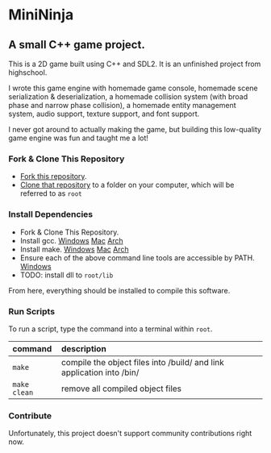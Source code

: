 MiniNinja
===
A small C++ game project.
---
This is a 2D game built using C++ and SDL2. It is an unfinished project from highschool.

I wrote this game engine with homemade game console, homemade scene serialization & deserialization, a homemade collision system (with broad phase and narrow phase collision), a homemade entity management system, audio support, texture support, and font support.

I never got around to actually making the game, but building this low-quality game engine was fun and taught me a lot!

### Fork & Clone This Repository
* [Fork this repository](https://docs.github.com/en/get-started/quickstart/fork-a-repo#forking-a-repository).
* [Clone that repository](https://docs.github.com/en/repositories/creating-and-managing-repositories/cloning-a-repository#cloning-a-repository) to a folder on your computer, which will be referred to as `root`

### Install Dependencies
* Fork & Clone This Repository.
* Install gcc. [Windows](https://sourceforge.net/projects/mingw/) [Mac](https://stackoverflow.com/questions/10265742/how-to-install-make-and-gcc-on-a-mac) [Arch](https://wiki.archlinux.org/title/GNU_Compiler_Collection)
* Install make. [Windows](https://gnuwin32.sourceforge.net/packages/make.htm) [Mac](https://stackoverflow.com/questions/10265742/how-to-install-make-and-gcc-on-a-mac) [Arch](https://man.archlinux.org/man/make.1)
* Ensure each of the above command line tools are accessible by PATH. [Windows](https://www.computerhope.com/issues/ch000549.htm)
* TODO: install dll to `root/lib`

From here, everything should be installed to compile this software.

### Run Scripts
To run a script, type the command into a terminal within `root`.

| command | description |
|:----------- |:----------- |
| `make` | compile the object files into /build/ and link application into /bin/ |
| `make clean` | remove all compiled object files |

### Contribute
Unfortunately, this project doesn't support community contributions right now.
